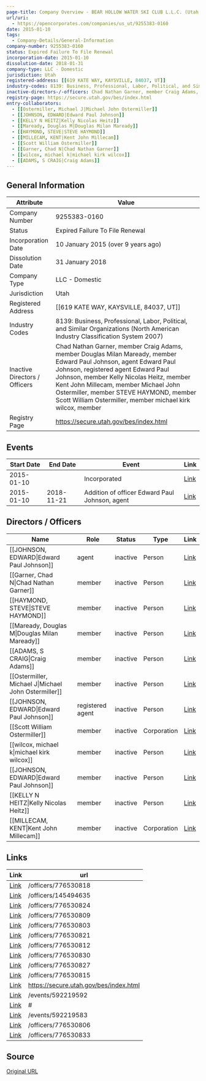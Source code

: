 ```yaml
---
page-title: Company Overview - BEAR HOLLOW WATER SKI CLUB L.L.C. (Utah - 9255383-0160)
url/uri:
  - https://opencorporates.com/companies/us_ut/9255383-0160
date: 2015-01-10
tags:
  - Company-Details/General-Information
company-number: 9255383-0160
status: Expired Failure To File Renewal
incorporation-date: 2015-01-10
dissolution-date: 2018-01-31
company-type: LLC - Domestic
jurisdiction: Utah
registered-address: [[619 KATE WAY, KAYSVILLE, 84037, UT]]
industry-codes: 8139: Business, Professional, Labor, Political, and Similar Organizations (North American Industry Classification System 2007)
inactive-directors-/-officers: Chad Nathan Garner, member Craig Adams, member Douglas Milan Maready, member Edward Paul Johnson, agent Edward Paul Johnson, registered agent Edward Paul Johnson, member Kelly Nicolas Heitz, member Kent John Millecam, member Michael John Ostermiller, member STEVE HAYMOND, member Scott William Ostermiller, member michael kirk wilcox, member
registry-page: https://secure.utah.gov/bes/index.html
entry-collaborators:
  - [[Ostermiller, Michael J|Michael John Ostermiller]]
  - [[JOHNSON, EDWARD|Edward Paul Johnson]]
  - [[KELLY N HEITZ|Kelly Nicolas Heitz]]
  - [[Maready, Douglas M|Douglas Milan Maready]]
  - [[HAYMOND, STEVE|STEVE HAYMOND]]
  - [[MILLECAM, KENT|Kent John Millecam]]
  - [[Scott William Ostermiller]]
  - [[Garner, Chad N|Chad Nathan Garner]]
  - [[wilcox, michael k|michael kirk wilcox]]
  - [[ADAMS, S CRAIG|Craig Adams]]
---
```


## General Information
| Attribute          | Value                                       |
|--------------------|---------------------------------------------|
| Company Number     | 9255383-0160                                |
| Status             | Expired Failure To File Renewal             |
| Incorporation Date | 10 January 2015 (over 9 years ago)          |
| Dissolution Date   | 31 January 2018                             |
| Company Type       | LLC - Domestic                              |
| Jurisdiction       | Utah                                        |
| Registered Address | [[619 KATE WAY, KAYSVILLE, 84037, UT]]      |
| Industry Codes     | 8139: Business, Professional, Labor, Political, and Similar Organizations (North American Industry Classification System 2007) |
| Inactive Directors / Officers | Chad Nathan Garner, member Craig Adams, member Douglas Milan Maready, member Edward Paul Johnson, agent Edward Paul Johnson, registered agent Edward Paul Johnson, member Kelly Nicolas Heitz, member Kent John Millecam, member Michael John Ostermiller, member STEVE HAYMOND, member Scott William Ostermiller, member michael kirk wilcox, member |
| Registry Page      | https://secure.utah.gov/bes/index.html      |

## Events

| Start Date | End Date   | Event                                                   | Link |
|------------|------------|-------------------------------------------------------|------|
| 2015-01-10 |            | Incorporated                                            | [Link](https://opencorporates.com/events/592219592) |
| 2015-01-10 | 2018-11-21 | Addition of officer Edward Paul Johnson, agent          | [Link](https://opencorporates.com/events/592219583) |

## Directors / Officers
| Name                 | Role            | Status     | Type        | Link |
|----------------------|-----------------|------------|-------------|------|
| [[JOHNSON, EDWARD\|Edward Paul Johnson]] | agent           | inactive   | Person      | [Link](https://opencorporates.com/officers/145494635) |
| [[Garner, Chad N\|Chad Nathan Garner]] | member          | inactive   | Person      | [Link](https://opencorporates.com/officers/776530803) |
| [[HAYMOND, STEVE\|STEVE HAYMOND]] | member          | inactive   | Person      | [Link](https://opencorporates.com/officers/776530806) |
| [[Maready, Douglas M\|Douglas Milan Maready]] | member          | inactive   | Person      | [Link](https://opencorporates.com/officers/776530809) |
| [[ADAMS, S CRAIG\|Craig Adams]] | member          | inactive   | Person      | [Link](https://opencorporates.com/officers/776530812) |
| [[Ostermiller, Michael J\|Michael John Ostermiller]] | member          | inactive   | Person      | [Link](https://opencorporates.com/officers/776530815) |
| [[JOHNSON, EDWARD\|Edward Paul Johnson]] | registered agent | inactive   | Person      | [Link](https://opencorporates.com/officers/776530818) |
| [[Scott William Ostermiller]] | member          | inactive   | Corporation | [Link](https://opencorporates.com/officers/776530821) |
| [[wilcox, michael k\|michael kirk wilcox]] | member          | inactive   | Person      | [Link](https://opencorporates.com/officers/776530824) |
| [[JOHNSON, EDWARD\|Edward Paul Johnson]] | member          | inactive   | Person      | [Link](https://opencorporates.com/officers/776530827) |
| [[KELLY N HEITZ\|Kelly Nicolas Heitz]] | member          | inactive   | Person      | [Link](https://opencorporates.com/officers/776530830) |
| [[MILLECAM, KENT\|Kent John Millecam]] | member          | inactive   | Corporation | [Link](https://opencorporates.com/officers/776530833) |

## Links
| Link   | url                            
|--------|--------------------------------|
| [Link](/officers/776530818) |/officers/776530818           |
| [Link](/officers/145494635) |/officers/145494635           |
| [Link](/officers/776530824) |/officers/776530824           |
| [Link](/officers/776530809) |/officers/776530809           |
| [Link](/officers/776530803) |/officers/776530803           |
| [Link](/officers/776530821) |/officers/776530821           |
| [Link](/officers/776530812) |/officers/776530812           |
| [Link](/officers/776530830) |/officers/776530830           |
| [Link](/officers/776530827) |/officers/776530827           |
| [Link](/officers/776530815) |/officers/776530815           |
| [Link](https://secure.utah.gov/bes/index.html) |https://secure.utah.gov/bes/index.html|
| [Link](/events/592219592) |/events/592219592             |
| [Link](#) |#                             |
| [Link](/events/592219583) |/events/592219583             |
| [Link](/officers/776530806) |/officers/776530806           |
| [Link](/officers/776530833) |/officers/776530833           |

## Source
[Original URL](https://opencorporates.com/companies/us_ut/9255383-0160)
